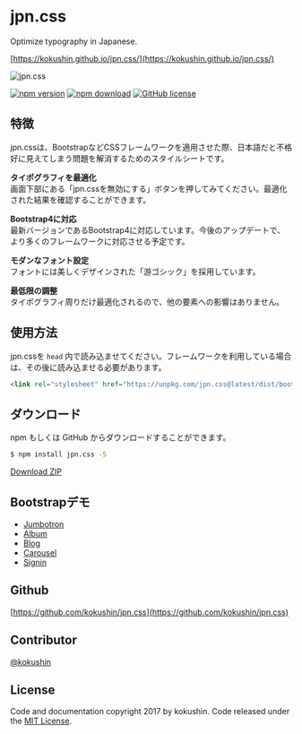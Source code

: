 # jpn.css

Optimize typography in Japanese.

[https://kokushin.github.io/jpn.css/](https://kokushin.github.io/jpn.css/)

![jpn.css](https://raw.githubusercontent.com/kokushin/jpn.css/master/docs/img/jpncss.gif)

[![npm version](https://badge.fury.io/js/jpn.css.svg)](https://badge.fury.io/js/jpn.css)
[![npm download](http://img.shields.io/npm/dm/jpn.css.svg)](https://www.npmjs.com/package/jpn.css)
[![GitHub license](https://img.shields.io/badge/license-MIT-brightgreen.svg)](https://raw.githubusercontent.com/kokushin/jpn.css/master/LICENSE)

## 特徴

jpn.cssは、BootstrapなどCSSフレームワークを適用させた際、日本語だと不格好に見えてしまう問題を解消するためのスタイルシートです。

**タイポグラフィを最適化**  
画面下部にある「jpn.cssを無効にする」ボタンを押してみてください。最適化された結果を確認することができます。

**Bootstrap4に対応**  
最新バージョンであるBootstrap4に対応しています。今後のアップデートで、より多くのフレームワークに対応させる予定です。

**モダンなフォント設定**  
フォントには美しくデザインされた「游ゴシック」を採用しています。

**最低限の調整**  
タイポグラフィ周りだけ最適化されるので、他の要素への影響はありません。

## 使用方法

jpn.cssを `head` 内で読み込ませてください。フレームワークを利用している場合は、その後に読み込ませる必要があります。

```html
<link rel="stylesheet" href="https://unpkg.com/jpn.css@latest/dist/bootstrap/jpn.min.css">
```

## ダウンロード

npm もしくは GitHub からダウンロードすることができます。

```bash
$ npm install jpn.css -S
```

[Download ZIP](https://github.com/kokushin/jpn.css/archive/master.zip)

## Bootstrapデモ

- [Jumbotron](https://kokushin.github.io/jpn.css/demo/bootstrap/jumbotron.html)
- [Album](https://kokushin.github.io/jpn.css/demo/bootstrap/album.html)
- [Blog](https://kokushin.github.io/jpn.css/demo/bootstrap/blog.html)
- [Carousel](https://kokushin.github.io/jpn.css/demo/bootstrap/carousel.html)
- [Signin](https://kokushin.github.io/jpn.css/demo/bootstrap/signin.html)

## Github
[https://github.com/kokushin/jpn.css](https://github.com/kokushin/jpn.css)

## Contributor
[@kokushin](https://github.com/kokushin)

## License
Code and documentation copyright 2017 by kokushin. Code released under the [MIT License](https://github.com/kokushin/jpn.css/blob/master/LICENSE).

